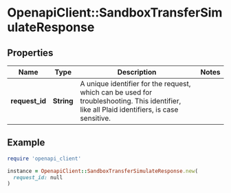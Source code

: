 # OpenapiClient::SandboxTransferSimulateResponse

## Properties

| Name | Type | Description | Notes |
| ---- | ---- | ----------- | ----- |
| **request_id** | **String** | A unique identifier for the request, which can be used for troubleshooting. This identifier, like all Plaid identifiers, is case sensitive. |  |

## Example

```ruby
require 'openapi_client'

instance = OpenapiClient::SandboxTransferSimulateResponse.new(
  request_id: null
)
```

